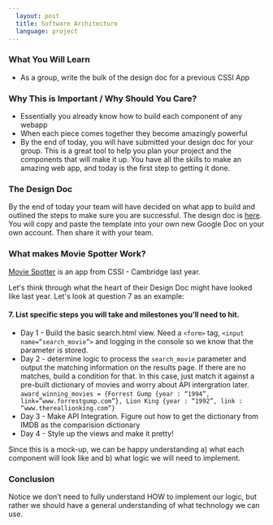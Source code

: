 ```yaml
---
  layout: post
  title: Software Architecture
  language: project
---
```


### What You Will Learn
* As a group, write the bulk of the design doc for a previous CSSI App

### Why This is Important / Why Should You Care?
* Essentially you already know how to build each component of any webapp
* When each piece comes together they become amazingly powerful
* By the end of today, you will have submitted your design doc for your group. This is a great tool to help you plan your project and the components that will make it up. You have all the skills to make an amazing web app, and today is the first step to getting it done.

### The Design Doc
By the end of today your team will have decided on what app to build and outlined the steps to make sure you are successful. The design doc is [here](https://docs.google.com/a/google.com/document/d/12qPuYRBiP1AR6rJjbyzG2p_bm--bJ5SPVWK_cTpvA8w/edit?usp=sharing). You will copy and paste the template into your own new Google Doc on your own account. Then share it with your team.

### What makes Movie Spotter Work?

 [Movie Spotter](https://movie-spotter.appspot.com/home) is an app from CSSI - Cambridge last year.

Let's think through what the heart of their Design Doc might have looked like last year. Let's look at question 7 as an example:

#### 7. List specific steps you will take and milestones you’ll need to hit.
* Day 1 - Build the basic search.html view. Need a `<form>` tag, `<input name=”search_movie”>` and logging in the console so we know that the parameter is stored.
* Day 2 - determine logic to process the `search_movie` parameter and output the matching information on the results page. If there are no matches, build a condition for that. In this case, just match it against a pre-built dictionary of movies and worry about API intergration later. `award_winning_movies = {Forrest Gump {year : “1994”, link=”www.forrestgump.com”}, Lion King {year : “1992”, link : “www.thereallionking.com”}`
* Day 3 - Make API Integration. Figure out how to get the dictionary from IMDB as the comparision dictionary
* Day 4 - Style up the views and make it pretty!

Since this is a mock-up, we can be happy understanding a) what each component will look like and b) what logic we will need to implement.

###  Conclusion
Notice we don’t need to fully understand HOW to implement our logic, but rather we should have a general understanding of what technology we can use.
